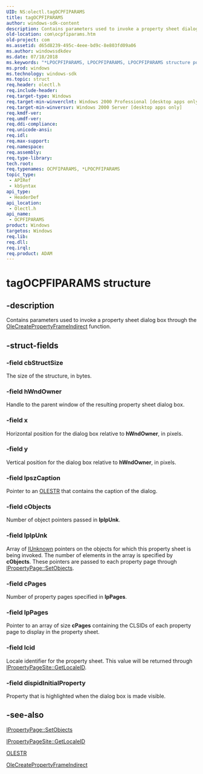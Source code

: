 ```yaml
---
UID: NS:olectl.tagOCPFIPARAMS
title: tagOCPFIPARAMS
author: windows-sdk-content
description: Contains parameters used to invoke a property sheet dialog box through the OleCreatePropertyFrameIndirect function.
old-location: com\ocpfiparams.htm
old-project: com
ms.assetid: d65d8239-495c-4eee-bd9c-8e803fd09a06
ms.author: windowssdkdev
ms.date: 07/18/2018
ms.keywords: "*LPOCPFIPARAMS, LPOCPFIPARAMS, LPOCPFIPARAMS structure pointer [COM], OCPFIPARAMS, OCPFIPARAMS structure [COM], _ctrl_OCPFIPARAMS, com.ocpfiparams, olectl/LPOCPFIPARAMS, olectl/OCPFIPARAMS, tagOCPFIPARAMS"
ms.prod: windows
ms.technology: windows-sdk
ms.topic: struct
req.header: olectl.h
req.include-header: 
req.target-type: Windows
req.target-min-winverclnt: Windows 2000 Professional [desktop apps only]
req.target-min-winversvr: Windows 2000 Server [desktop apps only]
req.kmdf-ver: 
req.umdf-ver: 
req.ddi-compliance: 
req.unicode-ansi: 
req.idl: 
req.max-support: 
req.namespace: 
req.assembly: 
req.type-library: 
tech.root: 
req.typenames: OCPFIPARAMS, *LPOCPFIPARAMS
topic_type:
 - APIRef
 - kbSyntax
api_type:
 - HeaderDef
api_location:
 - Olectl.h
api_name:
 - OCPFIPARAMS
product: Windows
targetos: Windows
req.lib: 
req.dll: 
req.irql: 
req.product: ADAM
---
```


# tagOCPFIPARAMS structure


## -description


Contains parameters used to invoke a property sheet dialog box through the <a href="https://msdn.microsoft.com/ccd01d38-2d8e-4509-b44f-fef6ff718558">OleCreatePropertyFrameIndirect</a> function.


## -struct-fields




### -field cbStructSize

The size of the structure, in bytes.


### -field hWndOwner

Handle to the parent window of the resulting property sheet dialog box.


### -field x

Horizontal position for the dialog box relative to <b>hWndOwner</b>, in pixels.


### -field y

Vertical position for the dialog box relative to <b>hWndOwner</b>, in pixels.


### -field lpszCaption

Pointer to an <a href="https://msdn.microsoft.com/bf3341a0-5b1d-479b-998d-a61bb945e0c3">OLESTR</a> that contains the caption of the dialog.


### -field cObjects

Number of object pointers passed in <b>lplpUnk</b>.


### -field lplpUnk

Array of <a href="https://msdn.microsoft.com/33f1d79a-33fc-4ce5-a372-e08bda378332">IUnknown</a> pointers on the objects for which this property sheet is being invoked. The number of elements in the array is specified by <b>cObjects</b>. These pointers are passed to each property page through <a href="https://msdn.microsoft.com/0d7a73ce-8e3c-40c5-9040-6370df5edc2b">IPropertyPage::SetObjects</a>.


### -field cPages

Number of property pages specified in <b>lpPages</b>.


### -field lpPages

Pointer to an array of size <b>cPages</b> containing the CLSIDs of each property page to display in the property sheet.


### -field lcid

Locale identifier for the property sheet. This value will be returned through <a href="https://msdn.microsoft.com/d569346d-4a40-42a4-ac8e-539588c4dd66">IPropertyPageSite::GetLocaleID</a>.


### -field dispidInitialProperty

Property that is highlighted when the dialog box is made visible.


## -see-also




<a href="https://msdn.microsoft.com/0d7a73ce-8e3c-40c5-9040-6370df5edc2b">IPropertyPage::SetObjects</a>



<a href="https://msdn.microsoft.com/d569346d-4a40-42a4-ac8e-539588c4dd66">IPropertyPageSite::GetLocaleID</a>



<a href="https://msdn.microsoft.com/bf3341a0-5b1d-479b-998d-a61bb945e0c3">OLESTR</a>



<a href="https://msdn.microsoft.com/ccd01d38-2d8e-4509-b44f-fef6ff718558">OleCreatePropertyFrameIndirect</a>
 

 

